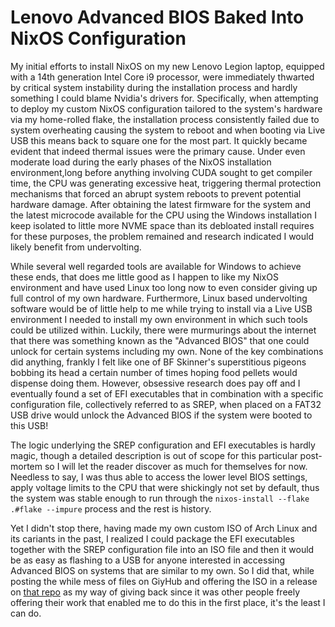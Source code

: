 # Lenovo Advanced BIOS Baked Into NixOS Configuration

My initial efforts to install NixOS on my new Lenovo Legion laptop, equipped with a 14th generation Intel Core i9 processor, were immediately thwarted by critical system instability during the installation process and hardly something I could blame Nvidia's drivers for. Specifically, when attempting to deploy my custom NixOS configuration tailored to the system's hardware via my home-rolled flake, the installation process consistently failed due to system overheating causing the system to reboot and when booting via Live USB this means back to square one for the most part. It quickly became evident that indeed thermal issues were the primary cause. Under even moderate load during the early phases of the NixOS installation environment,long before anything involving CUDA sought to get compiler time, the CPU was generating excessive heat, triggering thermal protection mechanisms that forced an abrupt system reboots to prevent potential hardware damage. After obtaining the latest firmware for the system and the latest microcode available for the CPU using the Windows installation I keep isolated to little more NVME space than its debloated install requires for these purposes, the problem remained and research indicated I would likely benefit from undervolting.

While several well regarded tools are available for Windows to achieve these ends, that does me
little good as I happen to like my NixOS environment and have used Linux too long now to even
consider giving up full control of my own hardware. Furthermore, Linux based undervolting software
would be of little help to me while trying to install via a Live USB environment I needed to install
my own environment in which such tools could be utilized within. Luckily, there
were murmurings about the internet that there was something known as the "Advanced BIOS" that one
could unlock for certain systems including my own. None of the key combinations did anything,
frankly I felt like one of BF Skinner's superstitious pigeons bobbing its head a certain number of
times hoping food pellets would dispense doing them. However, obsessive research does pay off and
I eventually found a set of EFI executables that in combination with a specific configuration file,
collectively referred to as SREP, when placed on a FAT32 USB drive would unlock the Advanced BIOS
if the system were booted to this USB!

The logic underlying the SREP configuration and EFI executables is hardly magic, though a detailed
description is out of scope for this particular post-mortem so I will let the reader discover as
much for themselves for now. Needless to say, I was thus able to access the lower level BIOS
settings, apply voltage limits to the CPU that were shickingly not set by default, thus the system
was stable enough to run through the `nixos-install --flake .#flake --impure` process and the rest
is history.

Yet I didn't stop there, having made my own custom ISO of Arch Linux and its cariants in the past,
I realized I could package the EFI executables together with the SREP configuration file into an ISO
file and then it would be as easy as flashing to a USB for anyone interested in accessing Advanced
BIOS on systems that are similar to my own. So I did that, while posting the while mess of files on
GiyHub and offering the ISO in a release on [that repo](https://github.com/Thomashighbaugh/Lenovo-Legion-Advanced-Bios) as my way of giving back since it was other people freely offering their work that enabled me to do this in the first place, it's the least I can do.
